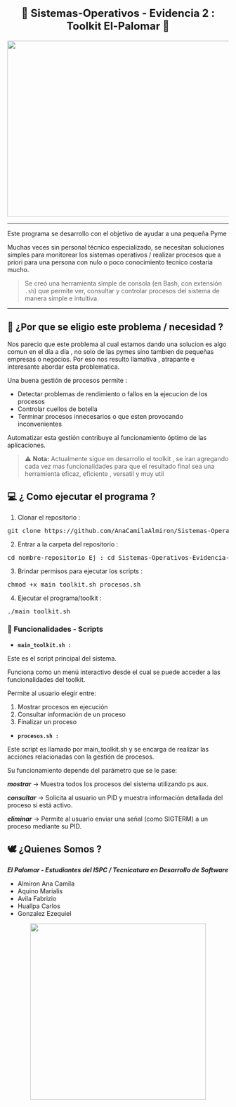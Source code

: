 <div align="center">
  <h1><strong style="font-size: 24px;">🧰 Sistemas-Operativos - Evidencia 2 : Toolkit El-Palomar 🧰</strong></h1>
</div>

<p align="center"; width=100%;"><img src="https://github.com/user-attachments/assets/70120028-b73a-4695-9d65-53a1568f87ab" alt="" width="600px" height="400px" /></p>

---

Este programa se desarrollo con el objetivo de ayudar a una pequeña Pyme 

Muchas veces sin personal técnico especializado, se necesitan soluciones simples para monitorear los sistemas operativos / realizar procesos que a priori para una persona con nulo o poco conocimiento tecnico costaria mucho.

> Se creó una herramienta simple de consola (en Bash, con extensión `.sh`) que permite ver, consultar y controlar procesos del sistema de manera simple e intuitiva.
---

## 🤔 ¿Por que se eligio este problema / necesidad ?
Nos parecio que este problema al cual estamos dando una solucion es algo comun en el día a día , no solo de las pymes sino tambien de pequeñas empresas o negocios. Por eso nos resulto
llamativa , atrapante e interesante abordar esta problematica.

Una buena gestión de procesos permite :
- Detectar problemas de rendimiento o fallos en la ejecucion de los procesos
- Controlar cuellos de botella
- Terminar procesos innecesarios o que esten provocando inconvenientes

Automatizar esta gestión contribuye al funcionamiento óptimo de las aplicaciones.

>⚠️ **Nota:** Actualmente sigue en desarrollo el toolkit , se iran agregando cada vez mas funcionalidades para que el resultado final sea
una herramienta eficaz, eficiente , versatil y muy util

## 💻 ¿ Como ejecutar el programa ?
1. Clonar el repositorio :
<pre>git clone https://github.com/AnaCamilaAlmiron/Sistemas-Operativos-Evidencia-2-El-Palomar.git</pre> 
2. Entrar a la carpeta del repositorio :
<pre>cd nombre-repositorio Ej : cd Sistemas-Operativos-Evidencia-2-El-Palomar</pre>
3. Brindar permisos para ejecutar los scripts :
<pre>chmod +x main_toolkit.sh procesos.sh </pre>
4. Ejecutar el programa/toolkit :
<pre>./main_toolkit.sh</pre>

### 🚀 Funcionalidades - Scripts

- **`main_toolkit.sh :`**

Este es el script principal del sistema.

Funciona como un menú interactivo desde el cual se puede acceder a las funcionalidades del toolkit.

Permite al usuario elegir entre:

1. Mostrar procesos en ejecución
1. Consultar información de un proceso
1. Finalizar un proceso 


- **`procesos.sh :`**

Este script es llamado por main_toolkit.sh y se encarga de realizar las acciones relacionadas con la gestión de procesos.

Su funcionamiento depende del parámetro que se le pase:

**_mostrar_** → Muestra todos los procesos del sistema utilizando ps aux.

**_consultar_** → Solicita al usuario un PID y muestra información detallada del proceso si está activo.

**_eliminar_** → Permite al usuario enviar una señal (como SIGTERM) a un proceso mediante su PID.

## 🕊️ ¿Quienes Somos ?
**_El Palomar  - Estudiantes del ISPC / Tecnicatura en Desarrollo de Software_**

- Almiron Ana Camila
- Aquino Marialis
- Avila Fabrizio
- Huallpa Carlos
- Gonzalez Ezequiel


<p align="center"; width=100%;"><img src="https://github.com/user-attachments/assets/38717c75-119a-4af4-ae62-02f62f49f886" alt="" width="400px" height="400px" /></p>
